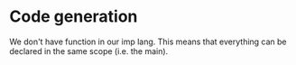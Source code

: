 # Code generation

We don't have function in our imp lang. This means that everything
can be declared in the same scope (i.e. the main).